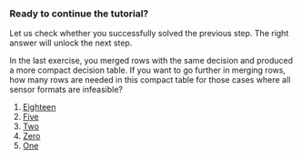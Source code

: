 ### Ready to continue the tutorial?

Let us check whether you successfully solved the previous step. The right
answer will unlock the next step.

In the last exercise, you merged rows with the same decision and
produced a more compact decision table. If you want to go further in merging rows, how many rows are needed in
this compact table for those cases where all sensor formats are
infeasible?

1. [Eighteen](answer18.md)
1. [Five](answer5.md)
1. [Two](answer2.md)
1. [Zero](answer0.md)
1. [One](answer1.md)

